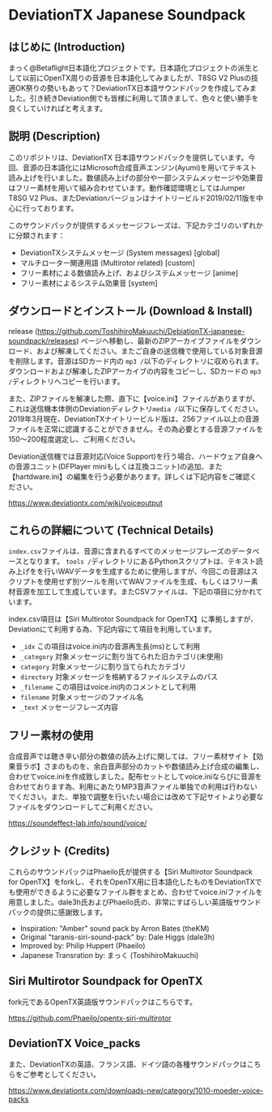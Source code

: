 # DeviationTX Japanese Soundpack
## はじめに (Introduction)

まっく@Betaflight日本語化プロジェクトです。日本語化プロジェクトの派生として以前にOpenTX周りの音源を日本語化してみましたが、T8SG V2 Plusの技適OK祭りの勢いもあって？DeviationTX日本語サウンドパックを作成してみました。引き続きDeviation側でも皆様に利用して頂きまして、色々と使い勝手を良くしていければと考えます。



## 説明 (Description)

このリポジトリは、DeviationTX 日本語サウンドパックを提供しています。今回、音源の日本語化にはMicrosoft合成音声エンジン(Ayumi)を用いてテキスト読み上げを行いました。数値読み上げの部分や一部システムメッセージや効果音はフリー素材を用いて組み合わせています。動作確認環境としてはJumper T8SG V2 Plus、またDeviationバージョンはナイトリービルド2019/02/11版を中心に行っております。

このサウンドパックが提供するメッセージフレーズは、下記カテゴリのいずれかに分類されます：

 * DeviationTXシステムメッセージ (System messages) [global]
 * マルチローター関連用語 (Multirotor related) [custom]
 * フリー素材による数値読み上げ、およびシステムメッセージ [anime]
 * フリー素材によるシステム効果音 [system]



## ダウンロードとインストール (Download & Install)

release (https://github.com/ToshihiroMakuuchi/DebiationTX-japanese-soundpack/releases) ページへ移動し、最新のZIPアーカイブファイルをダウンロード、および解凍してください。またご自身の送信機で使用している対象音源を削除します。音源はSDカード内の `mp3 /`以下のディレクトリに収められます。ダウンロードおよび解凍したZIPアーカイブの内容をコピーし、SDカードの `mp3 /`ディレクトリへコピーを行います。

また、ZIPファイルを解凍した際、直下に【voice.ini】ファイルがありますが、これは送信機本体側のDeviationディレクトリ`media /`以下に保存してください。
2019年3月現在、DeviationTXナイトリービルド版は、256ファイル以上の音源ファイルを正常に認識することができません。その為必要とする音源ファイルを150～200程度選定し、ご利用ください。

Deviation送信機では音源対応(Voice Support)を行う場合、ハードウェア自身への音源ユニット(DFPlayer miniもしくは互換ユニット)の追加、また【hartdware.ini】の編集を行う必要があります。詳しくは下記内容をご確認ください。

https://www.deviationtx.com/wiki/voiceoutput



## これらの詳細について (Technical Details)

`index.csv`ファイルは、音源に含まれるすべてのメッセージフレーズのデータベースとなります。
`tools /`ディレクトリにあるPythonスクリプトは、テキスト読み上げをを行いWAVデータを生成するために使用しますが、今回この音源はスクリプトを使用せず別ツールを用いてWAVファイルを生成、もしくはフリー素材音源を加工して生成しています。またCSVファイルは、下記の項目に分かれています。

index.csv項目は【Siri Multirotor Soundpack for OpenTX】に準拠しますが、Deviationにて利用する為、下記内容にて項目を利用しています。

 * `_idx` この項目はvoice.ini内の音源再生長(ms)として利用
 * `_category` 対象メッセージに割り当てられた旧カテゴリ(未使用)
 * `category` 対象メッセージに割り当てられたカテゴリ
 * `directory` 対象メッセージを格納するファイルシステムのパス
 * `_filename`  この項目はvoice.ini内のコメントとして利用
 * `filename` 対象メッセージのファイル名
 * `_text` メッセージフレーズ内容



## フリー素材の使用

合成音声では聴き辛い部分の数値の読み上げに関しては、フリー素材サイト【効果音ラボ】さまのものを、余白音声部分のカットや数値読み上げ合成の編集し、合わせてvoice.iniを作成致しました。配布セットとしてvoice.iniならびに音源を合わせております為、利用にあたりMP3音声ファイル単独での利用は行わないでください。また、単独で調整を行いたい場合には改めて下記サイトより必要なファイルをダウンロードしてご利用ください。

https://soundeffect-lab.info/sound/voice/



## クレジット (Credits)

これらのサウンドパックはPhaeilo氏が提供する【Siri Multirotor Soundpack for OpenTX】をforkし、それをOpenTX用に日本語化したものをDeviationTXでも使用ができるように必要なファイル群をまとめ、合わせてvoice.iniファイルを用意しました。dale3h氏およびPhaeilo氏の、非常にすばらしい英語版サウンドパックの提供に感謝致します。

* Inspiration: "Amber" sound pack by Arron Bates (theKM)
* Original "taranis-siri-sound-pack" by: Dale Higgs (dale3h)
* Improved by: Philip Huppert (Phaeilo)
* Japanese Transration by: まっく (ToshihiroMakuuchi)



## Siri Multirotor Soundpack for OpenTX

fork元であるOpenTX英語版サウンドパックはこちらです。

https://github.com/Phaeilo/opentx-siri-multirotor

## DeviationTX Voice_packs
また、DeviationTXの英語、フランス語、ドイツ語の各種サウンドパックはこちらをご参考としてください。

https://www.deviationtx.com/downloads-new/category/1010-moeder-voice-packs


